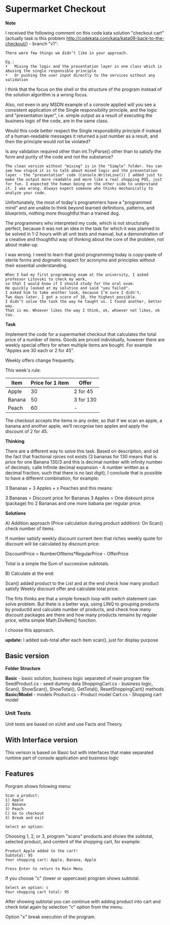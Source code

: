 # Supermarket Checkout

**Note**

I received the following comment on this code kata solution "checkout cart" (actually task is this problem http://codekata.com/kata/kata09-back-to-the-checkout/) - branch "v1":

```
There were few things we didn’t like in your approach.

Eg.:
•	Mixing the logic and the presentation layer in one class which is abusing the single responsible principle
•	Or pushing the user input directly to the services without any validation
```

I think that the focus on the shell or the structure of the program instead of the solution algorithm is a wrong focus.

Also, not even in any MSDN example of a console applied will you see a consistent application of the Single responsibility principle, and the logic and "presentation layer", i.e. simple output as a result of executing the business logic of the code, are in the same class.

Would this code better respect the Single responsibility principle if instead of a human-readable messages it returned a just number as a result, and then the principle would not be violated?

Is any validation required other than int.TryParse() other than to satisfy the form and purity of the code and not the substance?

```
The clean version without "mixing" is in the "Simple" folder. You can see how stupid it is to talk about mixed logic and the presentation layer - the "presentation" code (Console.WriteLine()) I added just to make the output more readable and more like a real shopping POS, just for fun. I expected the human being on the other side to understand it. I was wrong. Always expect someone who thinks mechanically to analyze your code.
```
Unfortunately, the most of today's programmers have a "programmed mind" and are unable to think beyond learned definitions, patterns, and blueprints, nothing more thoughtful than a trained dog.

The programmers who interpreted my code, which is not structurally perfect, because it was not an idea in the task for which it was planned to be solved in 1-2 hours with all unit tests and manual, but a demonstration of a creative and thoughtful way of thinking about the core of the problem, not about make-up.

I was wrong. I need to learn that good programming today is copy-paste of sterile forms and dogmatic respect for acronyms and principles without their essential understanding.

```
When I had my first programming exam at the university, I asked professor Litovski to check my work, 
so that I would know if I should study for the oral exam. 
He quickly looked at my solution and said "you failed". 
I asked him to take another look, because I'm sure I didn't.
Two days later, I got a score of 10, the highest possible.
I didn't solve the task the way he taught us. I found another, better way.
That is me. Whoever likes the way I think, ok, whoever not likes, ok too.
```

**Task**

Implement the code for a supermarket checkout that calculates the total price of a number of items. Goods are priced individually, however there are weekly special offers for when multiple items are bought. For example "Apples are 30 each or 2 for 45".

Weekly offers change frequently.

This week's rule:

| Item   |Price for 1 item | Offer                |
|--------|-----------------|----------------------|
| Apple  | 30              | 2 for 45             |
| Banana | 50              | 3 for 130            |
| Peach  | 60              |  -                   |

The checkout accepts the items in any order, so that if we scan an apple, a banana and another apple, we’ll recognise two apples and apply the discount of 2 for 45.

**Thinking**

There are a different way to solve this task.
Based on description, and od the fact that fractional rpices not exists (3 bananas for 130 means that is price for one Banana 130/3 and this is decimal number with infinity number of decimals, calle Infinite decimal expansion - A number written as a decimal fraction, such that there is no last digit), I conclude that is possible to have a different combination, for example:

3 Bananas + 3 Apples + x Peaches
and this means:

3 Bananas = Discount price for Bananas
3 Apples = One diskount pirce (package) fro 2 Bananas and one more babana per regular price.

**Solutions**

A) Addition approach (Price calculation during product addition):
   On Scan() check number of items. 

If number satisfy weekly discount current item that riches weekly quote for discount will be calculated by discount price:

DiscountPrice = NumberOfItems*RegularPrice - OfferPrice

Total is a simple the Sum of successive subtotals.

B) Calculate at the end:

Scan() added product to the List and at the end check how many product satisfy Weekly discount offer and calculate total price.

The firts thinks are that a simple foreach loop with switch statement can solve problem. But thete is a better wya, using LINQ to grouping products by productId and calculate number of products, and check how many discount packages are there and how many products remains by regular price, witha  simple Math.DivRem() function.

I choose this approach.

**update:** I added sub-total after each item scan(), just for display purpose

## Basic version
**Folder Structure**

**Basic** - basic solution, business logic separated of main program file
SeedProduct.cs - seed dummy data
ShoppingCart.cs - business logic, Scan(), ShowScan(), ShowTotal(), GetTotal(), ResetShoppingCart() methods
**Basic/Model** - models
Product.cs - Product model
Cart.cs - Shopping cart model

### Unit Tests
Unit tests are based on xUnit and use Facts and Theory.

## With Interface version
This verison is based on Basic but with interfaces that make separated runtime part of console application and business logic

## Features
Porgram shows folowing menu:
```
Scan a product:
1) Apple
2) Banana
3) Peach
C) Go to checkout
X) Break and exit

Select an option: 
```

Choosing 1, 2, or 3, program "scans" products and shows the subtotal, selected product, and content of the shopping cart, for example:

```
Product Apple added to the cart!
Subtotal: 95
Your shopping cart: Apple, Banana, Apple

Press Enter to return to Main Menu
```
If you choose "c" (lower or uppercase) program shows subtotal.

```
Select an option: c
Your shopping cart total: 95
```

After showing subtotal you can continue with adding product into cart and check total again by selection "c" option from the menu.

Option "x" break execution of the program.
